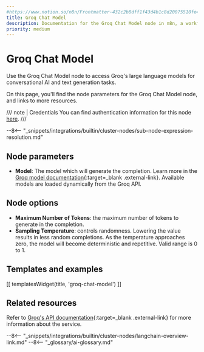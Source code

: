 ```yaml
---
#https://www.notion.so/n8n/Frontmatter-432c2b8dff1f43d4b1c8d20075510fe4
title: Groq Chat Model 
description: Documentation for the Groq Chat Model node in n8n, a workflow automation platform. Includes details of operations and configuration, and links to examples and credentials information.
priority: medium
---
```


# Groq Chat Model

Use the Groq Chat Model node to access Groq's large language models for conversational AI and text generation tasks.

On this page, you'll find the node parameters for the Groq Chat Model node, and links to more resources.

/// note | Credentials 
You can find authentication information for this node [here](/integrations/builtin/credentials/groq/).
///

--8<-- "_snippets/integrations/builtin/cluster-nodes/sub-node-expression-resolution.md"

## Node parameters

* **Model**: The model which will generate the completion. Learn more in the [Groq model documentation](https://console.groq.com/docs/models){:target=_blank .external-link}. Available models are loaded dynamically from the Groq API.

## Node options

* **Maximum Number of Tokens**: the maximum number of tokens to generate in the completion.
* **Sampling Temperature**: controls randomness. Lowering the value results in less random completions. As the temperature approaches zero, the model will become deterministic and repetitive. Valid range is 0 to 1.

## Templates and examples

<!-- see https://www.notion.so/n8n/Pull-in-templates-for-the-integrations-pages-37c716837b804d30a33b47475f6e3780 -->
[[ templatesWidget(title, 'groq-chat-model') ]]

## Related resources

Refer to [Groq's API documentation](https://console.groq.com/docs/quickstart){:target=_blank .external-link} for more information about the service.

--8<-- "_snippets/integrations/builtin/cluster-nodes/langchain-overview-link.md"
--8<-- "_glossary/ai-glossary.md"
